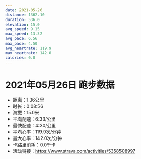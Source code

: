 ```yaml
---
date: 2021-05-26
distance: 1362.10
duration: 536.0
elevation: 15.0
avg_speed: 9.15
max_speed: 13.32
avg_pace: 6.56
max_pace: 4.50
avg_heartrate: 119.9
max_heartrate: 142.0
calories: 0.0
---
```


# 2021年05月26日 跑步数据

- 距离：1.36公里
- 时长：0:08:56
- 海拔：15.0米
- 平均配速：6:33/公里
- 最快配速：4:30/公里
- 平均心率：119.9次/分钟
- 最大心率：142.0次/分钟
- 卡路里消耗：0.0千卡
- 活动链接：https://www.strava.com/activities/5358508997
